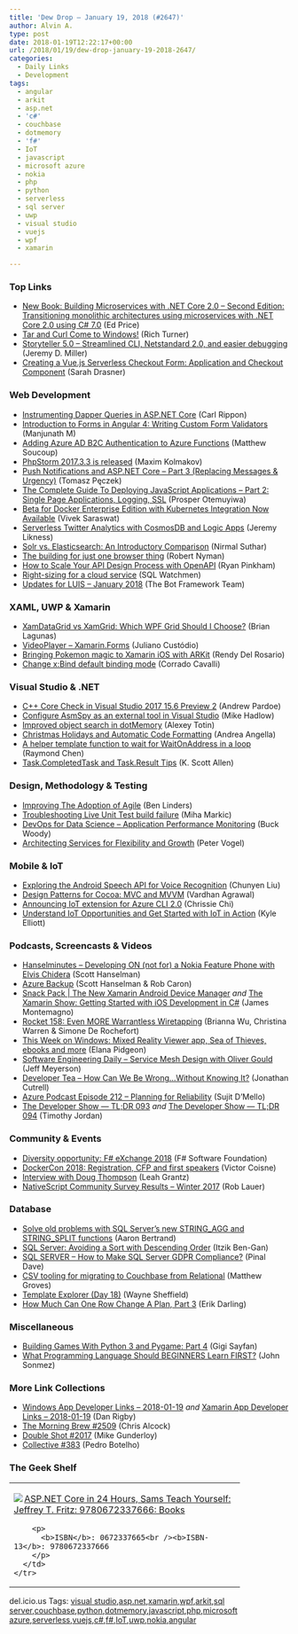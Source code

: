 ```yaml
---
title: 'Dew Drop – January 19, 2018 (#2647)'
author: Alvin A.
type: post
date: 2018-01-19T12:22:17+00:00
url: /2018/01/19/dew-drop-january-19-2018-2647/
categories:
  - Daily Links
  - Development
tags:
  - angular
  - arkit
  - asp.net
  - 'c#'
  - couchbase
  - dotmemory
  - 'f#'
  - IoT
  - javascript
  - microsoft azure
  - nokia
  - php
  - python
  - serverless
  - sql server
  - uwp
  - visual studio
  - vuejs
  - wpf
  - xamarin

---
```

### <a name="top"></a>Top Links

  * <a href="https://blogs.msdn.microsoft.com/user_ed/2018/01/19/new-book-building-microservices-with-net-core-2-0-second-edition-transitioning-monolithic-architectures-using-microservices-with-net-core-2-0-using-c-7-0/" target="_blank">New Book: Building Microservices with .NET Core 2.0 – Second Edition: Transitioning monolithic architectures using microservices with .NET Core 2.0 using C# 7.0</a> (Ed Price)
  * <a href="https://blogs.msdn.microsoft.com/commandline/2018/01/18/tar-and-curl-come-to-windows/" target="_blank">Tar and Curl Come to Windows!</a> (Rich Turner)
  * <a href="https://jeremydmiller.com/2018/01/18/storyteller-5-0-streamlined-cli-netstandard-2-0-and-easier-debugging/" target="_blank">Storyteller 5.0 – Streamlined CLI, Netstandard 2.0, and easier debugging</a> (Jeremy D. Miller)
  * <a href="https://css-tricks.com/creating-vue-js-serverless-checkout-part-three/" target="_blank">Creating a Vue.js Serverless Checkout Form: Application and Checkout Component</a> (Sarah Drasner)



### <a name="web"></a>Web Development

  * <a href="http://www.carlrippon.com/?p=1153" target="_blank">Instrumenting Dapper Queries in ASP.NET Core</a> (Carl Rippon)
  * <a href="https://code.tutsplus.com/tutorials/introduction-to-forms-in-angular-4-writing-custom-form-validators--cms-29856" target="_blank">Introduction to Forms in Angular 4: Writing Custom Form Validators</a> (Manjunath M)
  * <a href="https://codemilltech.com/adding-azure-ad-b2c-authentication-to-azure-functions/" target="_blank">Adding Azure AD B2C Authentication to Azure Functions</a> (Matthew Soucoup)
  * <a href="https://blog.jetbrains.com/phpstorm/2018/01/phpstorm-2017-3-3-is-released/" target="_blank">PhpStorm 2017.3.3 is released</a> (Maxim Kolmakov)
  * <a href="http://www.tpeczek.com/2018/01/push-notifications-and-aspnet-core-part_18.html" target="_blank">Push Notifications and ASP.NET Core &#8211; Part 3 (Replacing Messages & Urgency)</a> (Tomasz Pęczek)
  * <a href="https://auth0.com/blog/deploying-javascript-apps-part-2/" target="_blank">The Complete Guide To Deploying JavaScript Applications &#8211; Part 2: Single Page Applications, Logging, SSL</a> (Prosper Otemuyiwa)
  * <a href="https://blog.docker.com/2018/01/docker-ee-kubernetes/" target="_blank">Beta for Docker Enterprise Edition with Kubernetes Integration Now Available</a> (Vivek Saraswat)
  * <a href="https://blog.jeremylikness.com/serverless-twitter-analytics-with-cosmosdb-and-logic-apps-280e5ff6c948?source=rss----f5c09f3c73f4---4" target="_blank">Serverless Twitter Analytics with CosmosDB and Logic Apps</a> (Jeremy Likness)
  * <a href="https://dzone.com/articles/solr-vs-elasticsearch-an-introductory-comparison?utm_medium=feed&utm_source=feedpress.me&utm_campaign=Feed%3A+dzone%2Fbig-data" target="_blank">Solr vs. Elasticsearch: An Introductory Comparison</a> (Nirmal Suthar)
  * <a href="http://feedproxy.google.com/~r/robertnyman/~3/VqzIaDKvYDY/" target="_blank">The building for just one browser thing</a> (Robert Nyman)
  * <a href="https://swagger.io/blog/api-design-with-openapi/" target="_blank">How to Scale Your API Design Process with OpenAPI</a> (Ryan Pinkham)
  * <a href="https://www.red-gate.com/blog/database-development/right-sizing-for-a-cloud-service" target="_blank">Right-sizing for a cloud service</a> (SQL Watchmen)
  * <a href="https://blog.botframework.com/2018/01/18/updates-luis-january-2018/" target="_blank">Updates for LUIS – January 2018</a> (The Bot Framework Team)



### <a name="silverlight"></a>XAML, UWP & Xamarin

  * <a href="https://www.infragistics.com/community/blogs/b/infragistics/posts/xamdatagrid-vs-xamgrid-which-wpf-grid-should-i-choose" target="_blank">XamDataGrid vs XamGrid: Which WPF Grid Should I Choose?</a> (Brian Lagunas)
  * <a href="https://julianocustodio.com/2018/01/18/videoplayer/" target="_blank">VideoPlayer – Xamarin.Forms</a> (Juliano Custódio)
  * <a href="https://www.xamboy.com/2018/01/18/bringing-pokemon-magic-to-xamarin-ios-with-arkit/" target="_blank">Bringing Pokemon magic to Xamarin iOS with ARKit</a> (Rendy Del Rosario)
  * <a href="http://codeworks.it/blog/?p=511" target="_blank">Change x:Bind default binding mode</a> (Corrado Cavalli)



### <a name="dotnet"></a>Visual Studio & .NET

  * <a href="https://blogs.msdn.microsoft.com/vcblog/2018/01/18/c-core-check-in-visual-studio-2017-15-6-preview-2/" target="_blank">C++ Core Check in Visual Studio 2017 15.6 Preview 2</a> (Andrew Pardoe)
  * <a href="http://feedproxy.google.com/~r/CodeRant/~3/fzkosVCccVA/configure-asmspy-as-external-tool-in.html" target="_blank">Configure AsmSpy as an external tool in Visual Studio</a> (Mike Hadlow)
  * <a href="https://blog.jetbrains.com/dotnet/2018/01/18/improved-object-search-dotmemory/" target="_blank">Improved object search in dotMemory</a> (Alexey Totin)
  * <a href="https://www.productivecsharp.com/2018/01/automatic-code-formatting/" target="_blank">Christmas Holidays and Automatic Code Formatting</a> (Andrea Angella)
  * <a href="https://blogs.msdn.microsoft.com/oldnewthing/20180118-00/?p=97825" target="_blank">A helper template function to wait for WaitOnAddress in a loop</a> (Raymond Chen)
  * <a href="http://odetocode.com/blogs/scott/archive/2018/01/18/task-completedtask-and-task-result-tips.aspx" target="_blank">Task.CompletedTask and Task.Result Tips</a> (K. Scott Allen)



### <a name="design"></a>Design, Methodology & Testing

  * <a href="http://www.infoq.com/news/2018/01/improving-adoption-agile?utm_campaign=infoq_content&utm_source=infoq&utm_medium=feed&utm_term=global" target="_blank">Improving The Adoption of Agile</a> (Ben Linders)
  * <a href="http://feedproxy.google.com/~r/RighthandBlogs/~3/au5SeOMYCfU/post.aspx" target="_blank">Troubleshooting Live Unit Test build failure</a> (Miha Markic)
  * <a href="https://blogs.msdn.microsoft.com/buckwoody/2018/01/18/devops-for-data-science-application-performance-monitoring/" target="_blank">DevOps for Data Science – Application Performance Monitoring</a> (Buck Woody)
  * <a href="https://visualstudiomagazine.com/articles/2018/01/18/architecting-services.aspx" target="_blank">Architecting Services for Flexibility and Growth</a> (Peter Vogel)



### <a name="mobile"></a>Mobile & IoT

  * <a href="https://www.developer.com/ws/android/programming/exploring-the-android-speech-api-for-voice-recognition.html" target="_blank">Exploring the Android Speech API for Voice Recognition</a> (Chunyen Liu)
  * <a href="https://code.tutsplus.com/articles/cocoa-architectural-patterns-mvc-and-mvvm--cms-30265" target="_blank">Design Patterns for Cocoa: MVC and MVVM</a> (Vardhan Agrawal)
  * <a href="https://azure.microsoft.com/blog/iot-extension-for-azure-cli-2-0-in-public-preview/" target="_blank">Announcing IoT extension for Azure CLI 2.0</a> (Chrissie Chi)
  * <a href="https://enterprise.microsoft.com/en-us/articles/blog/microsoft-in-business/understand-iot-opportunities-and-get-started-with-iot-in-action/" target="_blank">Understand IoT Opportunities and Get Started with IoT in Action</a> (Kyle Elliott)



### <a name="podcasts"></a>Podcasts, Screencasts & Videos

  * <a href="http://www.hanselminutes.com/default.aspx?ShowID=18602" target="_blank">Hanselminutes &#8211; Developing ON (not for) a Nokia Feature Phone with Elvis Chidera</a> (Scott Hanselman)
  * <a href="https://channel9.msdn.com/Shows/Azure-Friday/Azure-Backup?WT.mc_id=DX_MVP4025064" target="_blank">Azure Backup</a> (Scott Hanselman & Rob Caron)
  * <a href="https://channel9.msdn.com/Shows/XamarinShow/Snack-Pack-26-The-New-Xamarin-Android-Device-Manager?WT.mc_id=DX_MVP4025064" target="_blank">Snack Pack | The New Xamarin Android Device Manager</a> _and_ <a href="https://blog.xamarin.com/the-xamarin-show-getting-started-with-ios-development-in-c-sharp/" target="_blank">The Xamarin Show: Getting Started with iOS Development in C#</a> (James Montemagno)
  * <a href="http://relay.fm/rocket/158" target="_blank">Rocket 158: Even MORE Warrantless Wiretapping</a> (Brianna Wu, Christina Warren & Simone De Rochefort)
  * <a href="http://blogs.windows.com/windowsexperience/2018/01/18/week-windows-mixed-reality-viewer-app-sea-thieves-ebooks/?WT.mc_id=DX_MVP4025064" target="_blank">This Week on Windows: Mixed Reality Viewer app, Sea of Thieves, ebooks and more</a> (Elana Pidgeon)
  * <a href="https://softwareengineeringdaily.com/2018/01/19/service-mesh-design-with-oliver-gould/" target="_blank">Software Engineering Daily &#8211; Service Mesh Design with Oliver Gould</a> (Jeff Meyerson)
  * <a href="http://developertea.simplecast.fm/486" target="_blank">Developer Tea &#8211; How Can We Be Wrong&#8230;Without Knowing It?</a> (Jonathan Cutrell)
  * <a href="http://azpodcast.azurewebsites.net/post/Episode-212-Planning-for-Reliability" target="_blank">Azure Podcast Episode 212 &#8211; Planning for Reliability</a> (Sujit D&#8217;Mello)
  * <a href="https://medium.com/google-developers/the-developer-show-tl-dr-093-45a0c0e67dd4?source=rss----2e5ce7f173a5---4" target="_blank">The Developer Show — TL;DR 093</a> _and_ <a href="https://medium.com/google-developers/the-developer-show-tl-dr-094-e1f99fc6c14e?source=rss----2e5ce7f173a5---4" target="_blank">The Developer Show — TL;DR 094</a> (Timothy Jordan)



### <a name="events"></a>Community & Events

  * <a href="http://foundation.fsharp.org/2018-01-18-diversity-program" target="_blank">Diversity opportunity: F# eXchange 2018</a> (F# Software Foundation)
  * <a href="https://blog.docker.com/2018/01/dockercon-2018-registration-cfp-and-first-speakers/" target="_blank">DockerCon 2018: Registration, CFP and first speakers</a> (Victor Coisne)
  * <a href="http://feedproxy.google.com/~r/Typemock/~3/9GESKqYyLXI/" target="_blank">Interview with Doug Thompson</a> (Leah Grantz)
  * <a href="https://www.nativescript.org/blog/nativescript-community-survey-results-winter-2017" target="_blank">NativeScript Community Survey Results &#8211; Winter 2017</a> (Rob Lauer)



### <a name="sql"></a>Database

  * <a href="http://feedproxy.google.com/~r/MSSQLTips-LatestSqlServerTips/~3/1BJZI4vKSe8/tip.asp" target="_blank">Solve old problems with SQL Server&#8217;s new STRING_AGG and STRING_SPLIT functions</a> (Aaron Bertrand)
  * <a href="http://www.itprotoday.com/windows-server/sql-server-avoiding-sort-descending-order-0" target="_blank">SQL Server: Avoiding a Sort with Descending Order</a> (Itzik Ben-Gan)
  * <a href="https://blog.sqlauthority.com/2018/01/19/sql-server-make-sql-server-gdpr-compliance/" target="_blank">SQL SERVER – How to Make SQL Server GDPR Compliance?</a> (Pinal Dave)
  * <a href="https://blog.couchbase.com/csv-migrating-couchbase-relational/" target="_blank">CSV tooling for migrating to Couchbase from Relational</a> (Matthew Groves)
  * <a href="http://blog.waynesheffield.com/wayne/archive/2018/01/template-explorer-day-18/" target="_blank">Template Explorer (Day 18)</a> (Wayne Sheffield)
  * <a href="https://www.brentozar.com/archive/2018/01/how-much-can-one-row-change-a-plan-part-3/" target="_blank">How Much Can One Row Change A Plan, Part 3</a> (Erik Darling)



### <a name="misc"></a>Miscellaneous

  * <a href="https://code.tutsplus.com/tutorials/building-games-with-python-3-and-pygame-part-4--cms-30084" target="_blank">Building Games With Python 3 and Pygame: Part 4</a> (Gigi Sayfan)
  * <a href="https://simpleprogrammer.com/2018/01/18/programming-language-learn-first/" target="_blank">What Programming Language Should BEGINNERS Learn FIRST?</a> (John Sonmez)



### <a name="links"></a>More Link Collections

  * <a href="https://www.windowsappdev.com/2018/01/windows-app-developer-links-2018-01-19/" target="_blank">Windows App Developer Links &#8211; 2018-01-19</a> _and_ <a href="https://www.allaboutxamarin.com/2018/01/xamarin-app-developer-links-2018-01-19/" target="_blank">Xamarin App Developer Links &#8211; 2018-01-19</a> (Dan Rigby)
  * <a href="http://feedproxy.google.com/~r/ReflectivePerspective/~3/cJD09fvwFGM/" target="_blank">The Morning Brew #2509</a> (Chris Alcock)
  * <a href="https://afreshcup.com/home/2018/01/19/double-shot-2017.html" target="_blank">Double Shot #2017</a> (Mike Gunderloy)
  * <a href="http://feedproxy.google.com/~r/tympanus/~3/_AZgUi9rKM0/" target="_blank">Collective #383</a> (Pedro Botelho)



### <a name="shelf"></a>The Geek Shelf

<div class="wlWriterEditableSmartContent" id="scid:7dc1bd33-94bd-46fd-a20b-0131235bcd47:f9d032e4-ff37-4309-93d6-f40f1d86bdbf" style="margin: 0px; padding: 0px; float: none; display: inline;">
  <table cellspacing="0" cellpadding="2" width="400" border="0" unselectable="on">
    <tr>
      <td valign="top" width="400">
        <p>
          <a title="ASP.NET Core in 24 Hours, Sams Teach Yourself: Jeffrey T. Fritz: 9780672337666: Books" href="http://www.amazon.com/exec/obidos/ASIN/0672337665/amavin-20"><img data-recalc-dims="1" decoding="async" src="https://i0.wp.com/images-na.ssl-images-amazon.com/images/I/41soiydK80L._AC_US160_.jpg?w=660&#038;ssl=1" border="0" align="left" style="float:left" />ASP.NET Core in 24 Hours, Sams Teach Yourself: Jeffrey T. Fritz: 9780672337666: Books</a>
        </p>
        
        <p>
          <b>ISBN</b>: 0672337665<br /><b>ISBN-13</b>: 9780672337666
        </p>
      </td>
    </tr>
  </table>
</div>



<div class="wlWriterEditableSmartContent" id="scid:77ECF5F8-D252-44F5-B4EB-D463C5396A79:16ce1a51-5124-4884-9d87-f07d3798739d" style="margin: 0px; padding: 0px; float: none; display: inline;">
  del.icio.us Tags: <a href="http://del.icio.us/popular/visual+studio" rel="tag">visual studio</a>,<a href="http://del.icio.us/popular/asp.net" rel="tag">asp.net</a>,<a href="http://del.icio.us/popular/xamarin" rel="tag">xamarin</a>,<a href="http://del.icio.us/popular/wpf" rel="tag">wpf</a>,<a href="http://del.icio.us/popular/arkit" rel="tag">arkit</a>,<a href="http://del.icio.us/popular/sql+server" rel="tag">sql server</a>,<a href="http://del.icio.us/popular/couchbase" rel="tag">couchbase</a>,<a href="http://del.icio.us/popular/python" rel="tag">python</a>,<a href="http://del.icio.us/popular/dotmemory" rel="tag">dotmemory</a>,<a href="http://del.icio.us/popular/javascript" rel="tag">javascript</a>,<a href="http://del.icio.us/popular/php" rel="tag">php</a>,<a href="http://del.icio.us/popular/microsoft+azure" rel="tag">microsoft azure</a>,<a href="http://del.icio.us/popular/serverless" rel="tag">serverless</a>,<a href="http://del.icio.us/popular/vuejs" rel="tag">vuejs</a>,<a href="http://del.icio.us/popular/c%23" rel="tag">c#</a>,<a href="http://del.icio.us/popular/f%23" rel="tag">f#</a>,<a href="http://del.icio.us/popular/IoT" rel="tag">IoT</a>,<a href="http://del.icio.us/popular/uwp" rel="tag">uwp</a>,<a href="http://del.icio.us/popular/nokia" rel="tag">nokia</a>,<a href="http://del.icio.us/popular/angular" rel="tag">angular</a>
</div>